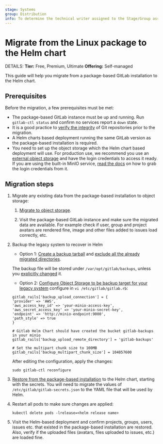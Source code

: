 ```yaml
---
stage: Systems
group: Distribution
info: To determine the technical writer assigned to the Stage/Group associated with this page, see https://handbook.gitlab.com/handbook/product/ux/technical-writing/#assignments
---
```


# Migrate from the Linux package to the Helm chart

DETAILS:
**Tier:** Free, Premium, Ultimate
**Offering:** Self-managed

This guide will help you migrate from a package-based GitLab installation to
the Helm chart.

## Prerequisites

Before the migration, a few prerequisites must be met:

- The package-based GitLab instance must be up and running. Run `gitlab-ctl status`
  and confirm no services report a `down` state.
- It is a good practice to
  [verify the integrity](https://docs.gitlab.com/ee/administration/raketasks/check.html)
  of Git repositories prior to the migration.
- A Helm charts based deployment running the same GitLab version as the
  package-based installation is required.
- You need to set up the object storage which the Helm chart based deployment
  will use. For production use, we recommend you use an [external object storage](../../advanced/external-object-storage/index.md)
  and have the login credentials to access it ready. If you are using the built-in
  MinIO service, [read the docs](minio.md) on how to grab the login credentials
  from it.

## Migration steps

1. Migrate any existing data from the package-based
   installation to object storage:

   1. [Migrate to object storage](https://docs.gitlab.com/ee/administration/object_storage.html#migrate-to-object-storage).

   1. Visit the package-based GitLab instance and make sure the
      migrated data are available. For example check if user, group and project
      avatars are rendered fine, image and other files added to issues load
      correctly, etc.

1. Backup the legacy system to recover in Helm
   - Option 1: [Create a backup tarball](https://docs.gitlab.com/ee/administration/backup_restore/backup_gitlab.html) and [exclude all the already migrated directories](https://docs.gitlab.com/ee/administration/backup_restore/backup_gitlab.html#excluding-specific-directories-from-the-backup).

   The backup file will be stored under `/var/opt/gitlab/backups`, unless you
   [explicitly changed](https://docs.gitlab.com/omnibus/settings/backups.html#manually-manage-backup-directory)
   it.

   - Option 2: [Configure Object Storage to be backup target for your legacy system](https://docs.gitlab.com/ee/administration/backup_restore/backup_gitlab.html#using-amazon-s3)
   configure in `vi /etc/gitlab/gitlab.rb`:

   ```
   gitlab_rails['backup_upload_connection'] = {
   'provider' => 'AWS',
   'aws_access_key_id' => 'your-minio-access-key',
   'aws_secret_access_key' => 'your-minio-secret-key',
   'endpoint' => 'http://minio-endpoint:9000',
   'path_style' => true
   }

   # Gitlab Helm Chart should have created the bucket gitlab-backups in your minio
   gitlab_rails['backup_upload_remote_directory'] = 'gitlab-backups' 

   # Set the multipart chunk size to 100MB
   gitlab_rails['backup_multipart_chunk_size'] = 104857600

   ```
   After editing the configuration, apply the changes:

   ```   
   sudo gitlab-ctl reconfigure
   ```

1. [Restore from the package-based installation](../../backup-restore/restore.md)
   to the Helm chart, starting with the secrets. You will need to migrate the
   values of `/etc/gitlab/gitlab-secrets.json` to the YAML file that will be
   used by Helm.
1. Restart all pods to make sure changes are applied:

   ```shell
   kubectl delete pods -lrelease=<helm release name>
   ```

1. Visit the Helm-based deployment and confirm projects, groups, users, issues
   etc. that existed in the package-based installation are restored.
   Also, verify if the uploaded files (avatars, files uploaded to issues, etc.)
   are loaded fine.
